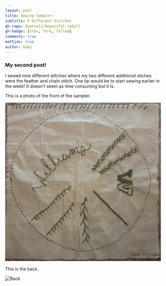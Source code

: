 ```yaml
---
layout: post
title: Sewing Sampler!
subtitle: 9 Different Stitches
gh-repo: daattali/beautiful-jekyll
gh-badge: [star, fork, follow]
comments: true
mathjax: true
author: Gaby
---
```

### My second post!

I sewed nine different stitches where my two different additional sitches were the feather and chain stitch. One tip would be to start sewing earlier in the week! It doesn't seem as time consuming but it is. 

This is a photo of the front of the sampler. 

![Front](/assets/img/sewingsampler.png) 

This is the back. 

![Back](/assests/img/sewingsampler2.png)
